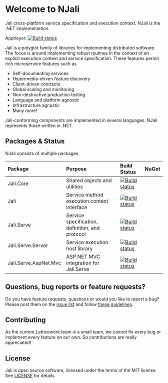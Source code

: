 # Welcome to NJali
Jali cross-platform service specification and execution context. NJali is the .NET implementation.

[comment]: # (This document is modeled after the NLog README.md file.)

AppVeyor: [![Build status](https://ci.appveyor.com/api/projects/status/tee4xl00svt85g1x?svg=true)](https://ci.appveyor.com/project/kenbrubaker/njali)

Jali is a polyglot family of libraries for implementing distributed
software. The focus is around implementing robust routines in the context 
of an explicit execution context and service specification. These features 
permit rich microservice features such as

* Self-documenting services
* Hypermedia-driven feature discovery
* Client-driven contracts
* Global scaling and monitoring
* Non-destructive production testing
* Language and platform agnostic
* Infrastructure agnostic
* Many more!

Jali-conforming components are implemented in several languages. NJali represents those written in .NET.

## Packages & Status
NJali consists of multiple packages.

| Package | Purpose | Build Status | NuGet |
| :-- | :-- | :-- | :-- |
| Jali.Core | Shared objects and utilities | [![Build status](https://ci.appveyor.com/api/projects/status/tee4xl00svt85g1x?svg=true)](https://ci.appveyor.com/project/kenbrubaker/njali)| |
| Jali | Service method execution context interface | [![Build status](https://ci.appveyor.com/api/projects/status/tee4xl00svt85g1x?svg=true)](https://ci.appveyor.com/project/kenbrubaker/njali)| |
| Jali.Serve | Service specification, definition, and protocol | [![Build status](https://ci.appveyor.com/api/projects/status/tee4xl00svt85g1x?svg=true)](https://ci.appveyor.com/project/kenbrubaker/njali)| |
| Jali.Serve.Server | Service execution host library | [![Build status](https://ci.appveyor.com/api/projects/status/tee4xl00svt85g1x?svg=true)](https://ci.appveyor.com/project/kenbrubaker/njali)| |
| Jali.Serve.AspNet.Mvc | ASP.NET MVC integration for Jali.Serve | [![Build status](https://ci.appveyor.com/api/projects/status/tee4xl00svt85g1x?svg=true)](https://ci.appveyor.com/project/kenbrubaker/njali)| |

## Questions, bug reports or feature requests?
Do you have feature requests, questions or would you like to report a bug? Please post them on the [issue list](https://github.com/Latticework/njali/issues) and follow [these guidelines](CONTRIBUTING.md).


## Contributing
As the current Latticework team is a small team, we cannot fix every bug or implement every feature on our own. So contributions are really appreciated!

## License
Jali is open source software, licensed under the terms of the MIT license. 
See [LICENSE](LICENSE) for details.